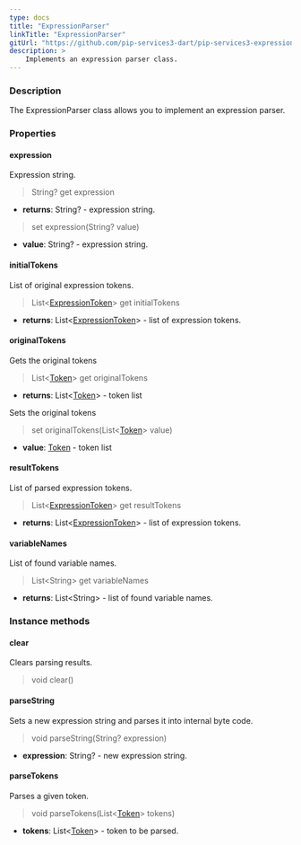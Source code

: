 ```yaml
---
type: docs
title: "ExpressionParser"
linkTitle: "ExpressionParser"
gitUrl: "https://github.com/pip-services3-dart/pip-services3-expressions-dart"
description: > 
    Implements an expression parser class.
---
```


### Description

The ExpressionParser class allows you to implement an expression parser.

### Properties

#### expression
Expression string.

> String? get expression

- **returns**: String? - expression string.

> set expression(String? value)

- **value**: String? - expression string.


#### initialTokens
List of original expression tokens.

> List<[ExpressionToken](../expression_token)> get initialTokens

- **returns**: List<[ExpressionToken](../expression_token)> - list of expression tokens.

#### originalTokens
Gets the original tokens

> List<[Token](../../../tokenizers/token)> get originalTokens

- **returns**: List<[Token](../../../tokenizers/token)> - token list

Sets the original tokens
> set originalTokens(List<[Token](../../../tokenizers/token)> value)

- **value**: [Token](../../../tokenizers/token) - token list

#### resultTokens
List of parsed expression tokens.

> List<[ExpressionToken](../expression_token)> get resultTokens

- **returns**: List<[ExpressionToken](../expression_token)> - list of expression tokens.

#### variableNames
List of found variable names.

> List\<String\> get variableNames

- **returns**: List\<String\> - list of found variable names.


### Instance methods

#### clear
Clears parsing results.

> void clear()


#### parseString
Sets a new expression string and parses it into internal byte code.

> void parseString(String? expression)

- **expression**: String? - new expression string.

#### parseTokens
Parses a given token.
> void parseTokens(List<[Token](../../../tokenizers/token)> tokens)

- **tokens**: List<[Token](../../../tokenizers/token)> - token to be parsed.


